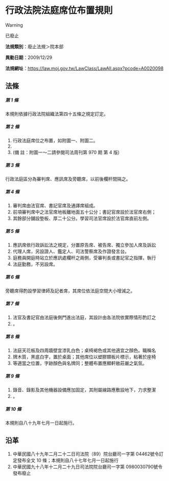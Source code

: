 # 行政法院法庭席位布置規則


> [!WARNING]
> 已廢止


**法規類別**：廢止法規＞院本部

**異動日期**：2009/12/29  

**法規網址**：https://law.moj.gov.tw/LawClass/LawAll.aspx?pcode=A0020098



## 法條
##### 第 1 條
本規則依據行政法院組織法第四十五條之規定訂定。

##### 第 2 條
1. 行政法庭席位之布置，如附圖一、附圖二。
1. 
1.  (備      註：附圖一～二請參閱司法周刊第 970 期 第 4 版)

##### 第 3 條
行政法庭區分為審判席、應訊席及旁聽席，以前後欄杆間隔之。

##### 第 4 條
1. 審判席由法官席、書記官席及通譯席組成。
1. 前項審判席中之法官席地板離地面五十公分；書記官席設於法官席右側；
1. 其餘部分舖設墊板、厚二十公分。學習司法官席設於法官席直前左側。

##### 第 5 條
1. 應訊席依行政訴訟法之規定，分置原告席、被告席、獨立參加人席及訴訟
1. 代理人席，另設證人、鑑定人、司法警察席及作證發言台。
1. 庭務員開庭時站立於應訊處欄杆之兩側，受審判長或書記官之指揮，執行
1. 法庭勤務，不另設席。

##### 第 6 條
旁聽席得酌設學習律師及記者席，其席位依法庭空間大小增減之。

##### 第 7 條
1. 法官及書記官由法庭後側門進出法庭，其設計由各法院依實際情形酌訂之
1. 。

##### 第 8 條
1. 法庭天花板及四周牆壁宜漆乳白色；桌椅褐色或其他適宜之顏色。職稱名
1. 牌木質，黑底白字，置於桌面；其他席位以塑膠類板片標示，粘著於座椅
1. 等適當之位置，字跡顏色與名牌同；整體布置應顯軒敞莊嚴之氣氛。

##### 第 9 條
1. 錄音、錄影及其他機器設備應加固定，其附屬線路應敷設地下，力求整潔
1. 。

##### 第 10 條
本規則自八十九年七月一日起施行。

## 沿革
1. 中華民國八十九年二月二十二日司法院（89）院台廳司一字第 04462號令訂定發布全文 10 條；本規則自八十七年七月一日起施行
1. 中華民國九十八年十二月二十九日司法院院台廳司一字第 0980030790號令發布廢止
